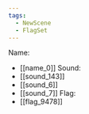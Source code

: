 ```yaml
---
tags:
  - NewScene
  - FlagSet
---
```

Name:
- [[name_0]]
Sound:
- [[sound_143]]
- [[sound_6]]
- [[sound_7]]
Flag:
- [[flag_9478]]
